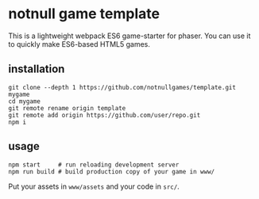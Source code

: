 # notnull game template

This is a lightweight webpack ES6 game-starter for phaser. You can use it to quickly make ES6-based HTML5 games.

## installation

```
git clone --depth 1 https://github.com/notnullgames/template.git mygame
cd mygame
git remote rename origin template
git remote add origin https://github.com/user/repo.git
npm i
```

## usage

```
npm start     # run reloading development server
npm run build # build production copy of your game in www/
```

Put your assets in `www/assets` and your code in `src/`.